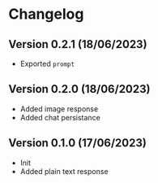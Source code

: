 # Changelog

## Version 0.2.1 (18/06/2023)

- Exported `prompt`

## Version 0.2.0 (18/06/2023)

- Added image response
- Added chat persistance

## Version 0.1.0 (17/06/2023)

- Init
- Added plain text response
